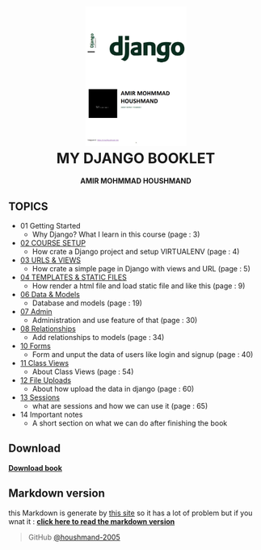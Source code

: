 
<h1 align="center">
  <br>
  <a href="github.com/houshmand-2005/hash_neco/"><img src="https://github.com/houshmand-2005/hash_neco/blob/e300ffa842c02ca16b8de5ccfc91648dc8bb86e8/page1.jpg" alt="Markdownify" width="200"></a>
  <br>
  MY DJANGO BOOKLET
  <br>
</h1>

<h4 align="center">AMIR MOHMMAD 
HOUSHMAND</h4>

## TOPICS

* 01 Getting Started
  - Why Django? What I learn in this course (page : 3)
* [02 COURSE SETUP](https://github.com/houshmand-2005/hash_neco/tree/setup_002)
  - How crate a Django project and setup VIRTUALENV (page : 4)
* [03 URLS & VIEWS](https://github.com/houshmand-2005/hash_neco/tree/urls_views_003)
  - How crate a simple page in Django with views and URL (page : 5)
* [04 TEMPLATES & STATIC FILES](https://github.com/houshmand-2005/hash_neco/tree/Templates_and_Static_File_004)
  - How render a html file and load static file and like this (page : 9)
* [06 Data & Models](https://github.com/houshmand-2005/hash_neco/tree/Data_and_Models_06)
  - Database and models (page : 19)
* [07 Admin](https://github.com/houshmand-2005/hash_neco/tree/Admin_07)
  - Administration and use feature of that (page : 30) 
* [08 Relationships](https://github.com/houshmand-2005/hash_neco/tree/relationships_08)
  - Add relationships to models (page : 34)
* [10 Forms](https://github.com/houshmand-2005/hash_neco/tree/Forms_10)
  - Form and unput the data of users like login and signup (page : 40)
* [11 Class Views](https://github.com/houshmand-2005/hash_neco/tree/Class_Views_11)
  - About Class Views (page : 54)
* [12 File Uploads](https://github.com/houshmand-2005/hash_neco/tree/File_Uploads_12)
  - About how upload the data in django (page : 60)
* [13 Sessions](https://github.com/houshmand-2005/hash_neco/tree/Sessions_13)
  - what are sessions and how we can use it (page : 65) 
* 14 Important notes 
  - A short section on what we can do after finishing the book 

## Download

[**Download book**](https://github.com/houshmand-2005/hash_neco/raw/9683a412de23b47ca7879a7ac5e64fdc89e8651a/MyDjangoBooklet.pdf)

## Markdown version
this Markdown is generate by [this site](https://products.aspose.app/words/conversion/pdf-to-md) so it has a lot of problem but if you wnat it :
[**click here to read the markdown version**](https://github.com/houshmand-2005/hash_neco/blob/4e17e27a4a76b5423f5aa2dbfceb53ba65a96b6b/MyDjangoBooklet.md)
> GitHub [@houshmand-2005](https://github.com/houshmand-2005)


